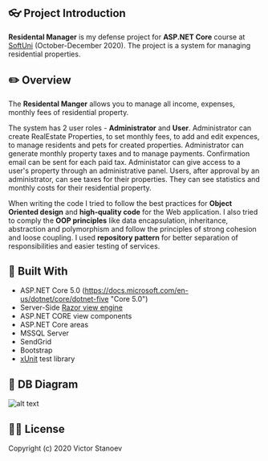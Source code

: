 ## :eyeglasses: Project Introduction

**Residental Manager** is my defense project for **ASP.NET Core** course at [SoftUni](https://softuni.bg/ "SoftUni") (October-December 2020). The project is a system for managing residential properties.

## :pencil2: Overview

The **Residental Manger** allows you to manage all income, expenses, monthly fees of residential property.

The system has 2 user roles - **Administrator** and **User**. Administrator can create RealEstate Properties, to set monthly fees, to add and edit expences, to manage residents and pets for created properties. Administrator can generate monthly property taxes and to manage payments. Confirmation email can be sent for each paid tax. Administator can give access to a user's property through an administrative panel. Users, after approval by an administrator, can see taxes for their properties. They can see statistics and monthly costs for their residential property.


When writing the code I tried to follow the best practices for **Object Oriented design** and **high-quality code** for the Web application. I also tried to comply the **OOP principles** like data encapsulation, inheritance, abstraction and polymorphism and follow the principles of strong cohesion and loose coupling. I used **repository pattern** for better separation of responsibilities and easier testing of services.



## :hammer: Built With
- ASP.NET Core 5.0 (https://docs.microsoft.com/en-us/dotnet/core/dotnet-five "Core 5.0")
- Server-Side [Razor view engine](https://en.wikipedia.org/wiki/ASP.NET_Razor "Razor view engine")
- ASP.NET CORE view components
- ASP.NET Core areas
- MSSQL Server
- SendGrid
- Bootstrap
- [xUnit](https://xunit.net "xUnit") test library

## :wrench: DB Diagram
![alt text](https://i.ibb.co/kSg3ywC/Db-Diagram.jpg)

## :man_student: License
Copyright (c) 2020 Victor Stanoev
